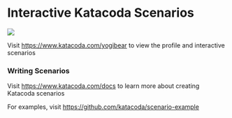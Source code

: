 # Interactive Katacoda Scenarios

[![](http://shields.katacoda.com/katacoda/yogibear/count.svg)](https://www.katacoda.com/yogibear "Get your profile on Katacoda.com")

Visit https://www.katacoda.com/yogibear to view the profile and interactive scenarios

### Writing Scenarios
Visit https://www.katacoda.com/docs to learn more about creating Katacoda scenarios

For examples, visit https://github.com/katacoda/scenario-example
